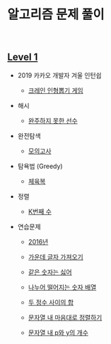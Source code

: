 # 알고리즘 문제 풀이

<br>

## [Level 1](https://github.com/whistleJs/Javascript_algorithm/tree/master/Level1)

* 2019 카카오 개발자 겨울 인턴쉽

  * [크레인 인형뽑기 게임](https://github.com/whistleJs/Javascript_algorithm/tree/master/Level1/%ED%81%AC%EB%A0%88%EC%9D%B8%20%EC%9D%B8%ED%98%95%EB%BD%91%EA%B8%B0%20%EA%B2%8C%EC%9E%84)

* 해시

  * [완주하지 못한 선수](https://github.com/whistleJs/Javascript_algorithm/tree/master/Level1/%EC%99%84%EC%A3%BC%ED%95%98%EC%A7%80%20%EB%AA%BB%ED%95%9C%20%EC%84%A0%EC%88%98)

* 완전탐색

  * [모의고사](https://github.com/whistleJs/Javascript_algorithm/tree/master/Level1/%EB%AA%A8%EC%9D%98%EA%B3%A0%EC%82%AC)

* 탐욕법 (Greedy)

  * [체육복](https://github.com/whistleJs/Javascript_algorithm/tree/master/Level1/%EC%B2%B4%EC%9C%A1%EB%B3%B5)

* 정렬

  * [K번째 수](https://github.com/whistleJs/Javascript_algorithm/tree/master/Level1/K%EB%B2%88%EC%A7%B8%20%EC%88%98)

* 연습문제

  * [2016년](https://github.com/whistleJs/Javascript_algorithm/tree/master/Level1/2016%EB%85%84)

  * [가운데 글자 가져오기](https://github.com/whistleJs/Javascript_algorithm/tree/master/Level1/%EA%B0%80%EC%9A%B4%EB%8D%B0%20%EA%B8%80%EC%9E%90%20%EA%B0%80%EC%A0%B8%EC%98%A4%EA%B8%B0)

  * [같은 숫자는 싫어](https://github.com/whistleJs/Javascript_algorithm/tree/master/Level1/%EA%B0%99%EC%9D%80%20%EC%88%AB%EC%9E%90%EB%8A%94%20%EC%8B%AB%EC%96%B4)

  * [나누어 떨어지는 숫자 배열](https://github.com/whistleJs/Javascript_algorithm/tree/master/Level1/%EB%82%98%EB%88%84%EC%96%B4%20%EB%96%A8%EC%96%B4%EC%A7%80%EB%8A%94%20%EC%88%AB%EC%9E%90%20%EB%B0%B0%EC%97%B4)

  * [두 정수 사이의 합](https://github.com/whistleJs/Javascript_algorithm/tree/master/Level1/%EB%91%90%20%EC%A0%95%EC%88%98%20%EC%82%AC%EC%9D%B4%EC%9D%98%20%ED%95%A9)

  * [문자열 내 마음대로 정렬하기](https://github.com/whistleJs/Javascript_algorithm/tree/master/Level1/%EB%AC%B8%EC%9E%90%EC%97%B4%20%EB%82%B4%20%EB%A7%88%EC%9D%8C%EB%8C%80%EB%A1%9C%20%EC%A0%95%EB%A0%AC%ED%95%98%EA%B8%B0)

  * [문자열 내 p와 y의 개수](https://github.com/whistleJs/Javascript_algorithm/tree/master/Level1/%EB%AC%B8%EC%9E%90%EC%97%B4%20%EB%82%B4%20p%EC%99%80%20y%EC%9D%98%20%EA%B0%9C%EC%88%98)